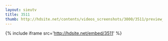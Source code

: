 ```yaml
---
layout: sieutv
title: 3511
thumb: http://hdsite.net/contents/videos_screenshots/3000/3511/preview_360p.mp4.jpg
---
```

{% include iframe src='http://hdsite.net/embed/3511' %}
 
